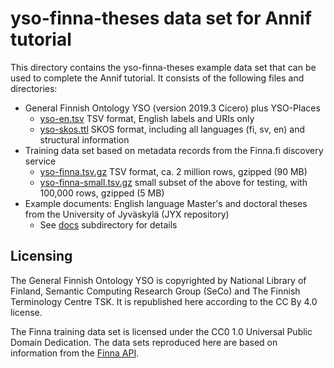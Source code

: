 # yso-finna-theses data set for Annif tutorial

This directory contains the yso-finna-theses example data set that can be
used to complete the Annif tutorial. It consists of the following files and
directories:

* General Finnish Ontology YSO (version 2019.3 Cicero) plus YSO-Places
  * [yso-en.tsv](yso-ysoplaces-cicero-en.tsv) TSV format, 
    English labels and URIs only
  * [yso-skos.ttl](yso-ysoplaces-cicero-skos.ttl) SKOS
    format, including all languages (fi, sv, en) and structural information
* Training data set based on metadata records from the Finna.fi discovery
  service
  * [yso-finna.tsv.gz](yso-cicero-finna-eng.tsv.gz) TSV format,
    ca. 2 million rows, gzipped (90 MB)
  * [yso-finna-small.tsv.gz](yso-cicero-finna-eng.tsv.gz) small
    subset of the above for testing, with 100,000 rows, gzipped (5 MB)
* Example documents: English language Master's and doctoral theses from the
  University of Jyväskylä (JYX repository)
  * See [docs](docs) subdirectory for details

## Licensing

The General Finnish Ontology YSO is copyrighted by National Library of
Finland, Semantic Computing Research Group (SeCo) and The Finnish
Terminology Centre TSK. It is republished here according to the CC By 4.0
license.

The Finna training data set is licensed under the CC0 1.0 Universal Public
Domain Dedication. The data sets reproduced here are based on information
from the [Finna
API](https://www.kiwi.fi/pages/viewpage.action?pageId=53839221).
